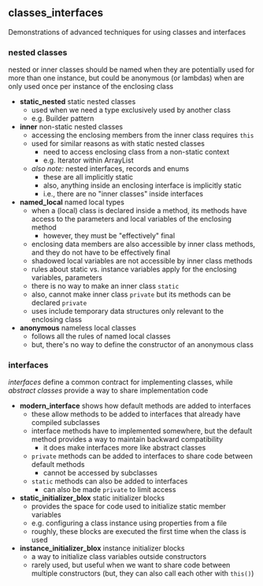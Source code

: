## classes_interfaces
Demonstrations of advanced techniques for using classes and interfaces

### nested classes
nested or inner classes should be named when they are potentially used for more than one instance, but could be anonymous (or lambdas) when are only used once per instance of the enclosing class

* **static_nested** static nested classes
	* used when we need a type exclusively used by another class
	* e.g. Builder pattern
* **inner** non-static nested classes
	* accessing the enclosing members from the inner class requires `this`
	* used for similar reasons as with static nested classes
		* need to access enclosing class from a non-static context
		* e.g. Iterator within ArrayList
	* *also note:* nested interfaces, records and enums
		* these are all implicitly static
		* also, anything inside an enclosing interface is implicitly static
		* i.e., there are no "inner classes" inside interfaces
* **named_local** named local types
	* when a (local) class is declared inside a method, its methods have access to the parameters and local variables of the enclosing method
		* however, they must be "effectively" final
	* enclosing data members are also accessible by inner class methods, and they do not have to be effectively final
	* shadowed local variables are not accessible by inner class methods
	* rules about static vs. instance variables apply for the enclosing variables, parameters
	* there is no way to make an inner class `static`
	* also, cannot make inner class `private` but its methods can be declared `private`
	* uses include temporary data structures only relevant to the enclosing class
* **anonymous** nameless local classes
	* follows all the rules of named local classes
	* but, there's no way to define the constructor of an anonymous class

### interfaces
*interfaces* define a common contract for implementing classes, while *abstract classes* provide a way to share implementation code

* **modern_interface** shows how default methods are added to interfaces
	* these allow methods to be added to interfaces that already have compiled subclasses
	* interface methods have to implemented somewhere, but the default method provides a way to maintain backward compatibility
		* it does make interfaces more like abstract classes
	* `private` methods can be added to interfaces to share code between default methods
		* cannot be accessed by subclasses
	* `static` methods can also be added to interfaces
		* can also be made `private` to limit access
* **static_initializer_blox** static initializer blocks
	* provides the space for code used to initialize static member variables 
	* e.g. configuring a class instance using properties from a file
	* roughly, these blocks are executed the first time when the class is used
* **instance_initializer_blox** instance initializer blocks
	* a way to initialize class variables outside constructors
	* rarely used, but useful when we want to share code between multiple constructors (but, they can also call each other with `this()`)
	